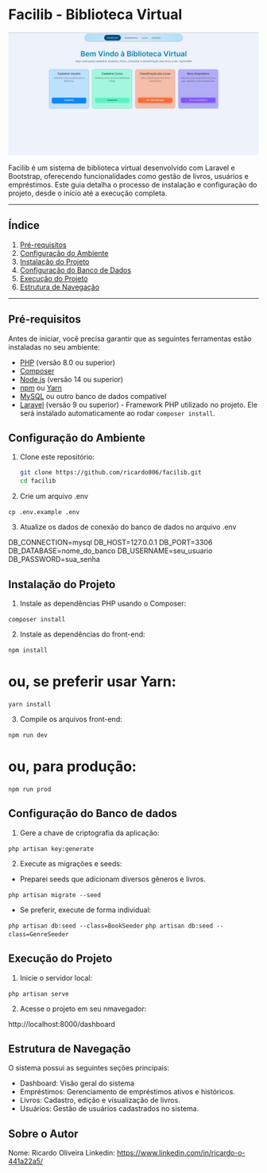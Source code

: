 # Facilib - Biblioteca Virtual

![Dashboard](public/images/dashboard.png)

Facilib é um sistema de biblioteca virtual desenvolvido com Laravel e Bootstrap, oferecendo funcionalidades como gestão de livros, usuários e empréstimos. Este guia detalha o processo de instalação e configuração do projeto, desde o início até a execução completa.

---

## Índice

1. [Pré-requisitos](#pré-requisitos)
2. [Configuração do Ambiente](#configuração-do-ambiente)
3. [Instalação do Projeto](#instalação-do-projeto)
4. [Configuração do Banco de Dados](#configuração-do-banco-de-dados)
5. [Execução do Projeto](#execução-do-projeto)
6. [Estrutura de Navegação](#estrutura-de-navegação)

---

## Pré-requisitos

Antes de iniciar, você precisa garantir que as seguintes ferramentas estão instaladas no seu ambiente:

- [PHP](https://www.php.net/downloads) (versão 8.0 ou superior)
- [Composer](https://getcomposer.org/download/)
- [Node.js](https://nodejs.org/) (versão 14 ou superior)
- [npm](https://www.npmjs.com/) ou [Yarn](https://yarnpkg.com/)
- [MySQL](https://www.mysql.com/downloads/) ou outro banco de dados compatível
- [Laravel](https://laravel.com/) (versão 9 ou superior) - Framework PHP utilizado no projeto. Ele será instalado automaticamente ao rodar `composer install`.

## Configuração do Ambiente

1. Clone este repositório:
   ```bash
   git clone https://github.com/ricardo006/facilib.git
   cd facilib

2. Crie um arquivo .env

`cp .env.example .env`

3. Atualize os dados de conexão do banco de dados no arquivo .env

DB_CONNECTION=mysql
DB_HOST=127.0.0.1
DB_PORT=3306
DB_DATABASE=nome_do_banco
DB_USERNAME=seu_usuario
DB_PASSWORD=sua_senha

## Instalação do Projeto

1. Instale as dependências PHP usando o Composer:

`composer install`

2. Instale as dependências do front-end:

`npm install`
# ou, se preferir usar Yarn:
`yarn install`


3. Compile os arquivos front-end:

`npm run dev`
# ou, para produção:
`npm run prod`


## Configuração do Banco de dados

1. Gere a chave de criptografia da aplicação:

`php artisan key:generate`

2. Execute as migrações e seeds:

* Preparei seeds que adicionam diversos gêneros e livros.

`php artisan migrate --seed`

* Se preferir, execute de forma individual:

`php artisan db:seed --class=BookSeeder`
`php artisan db:seed --class=GenreSeeder`



## Execução do Projeto

1. Inicie o servidor local:

`php artisan serve`

2. Acesse o projeto em seu nmavegador:

http://localhost:8000/dashboard

## Estrutura de Navegação

O sistema possui as seguintes seções principais:

* Dashboard: Visão geral do sistema
* Empréstimos: Gerenciamento de empréstimos ativos e históricos.
* Livros: Cadastro, edição e visualização de livros.
* Usuários: Gestão de usuários cadastrados no sistema.

## Sobre o Autor

Nome: Ricardo Oliveira 
Linkedin: https://www.linkedin.com/in/ricardo-o-441a22a5/